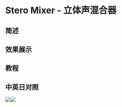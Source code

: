 # Stero Mixer - 立体声混合器

## 简述

## 效果展示

## 教程

## 中英日对照

![](https://mir.yuelili.com/wp-content/uploads/user/AE/effects/AE-Effects-Audio-Stero_Mixer.png)![](https://mir.yuelili.com/wp-content/uploads/user/AE/effects/AE-Effects-Audio-Stero_Mixer_cn.png)
